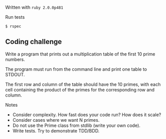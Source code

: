 Written with `ruby 2.0.0p481`Run tests```$ rspec```## Coding challengeWrite a program that prints out a multiplication table of the first 10 prime numbers.The program must run from the command line and print one table to STDOUT.The first row and column of the table should have the 10 primes, with each cell containing the product of the primes for the corresponding row and column.Notes* Consider complexity. How fast does your code run? How does it scale?* Consider cases where we want N primes.* Do not use the Prime class from stdlib (write your own code).* Write tests. Try to demonstrate TDD/BDD.
